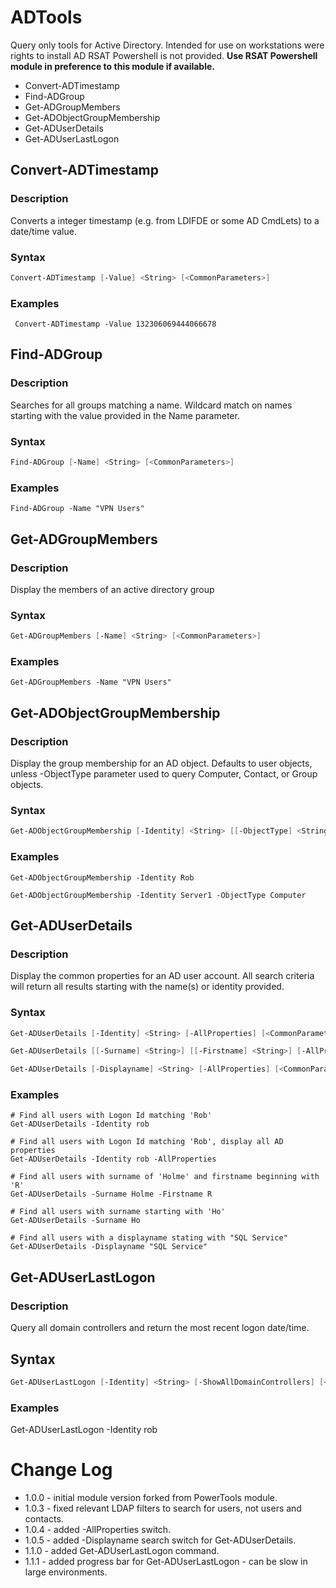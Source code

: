 # ADTools
Query only tools for Active Directory. Intended for use on workstations were rights to install AD RSAT Powershell is not provided. **Use RSAT Powershell module in preference to this module if available.**

- Convert-ADTimestamp
- Find-ADGroup
- Get-ADGroupMembers
- Get-ADObjectGroupMembership
- Get-ADUserDetails
- Get-ADUserLastLogon

## Convert-ADTimestamp
### Description 
Converts a integer timestamp (e.g. from LDIFDE or some AD CmdLets) to a date/time value.
### Syntax
```PowerShell
Convert-ADTimestamp [-Value] <String> [<CommonParameters>]
```

### Examples
``` Convert-ADTimestamp -Value 132306069444066678```

## Find-ADGroup
### Description
Searches for all groups matching a name. Wildcard match on names starting with the value provided in the Name parameter.

### Syntax
```PowerShell
Find-ADGroup [-Name] <String> [<CommonParameters>]
```

### Examples
```Find-ADGroup -Name "VPN Users"```

## Get-ADGroupMembers
### Description
Display the members of an active directory group
### Syntax
```PowerShell
Get-ADGroupMembers [-Name] <String> [<CommonParameters>]
```
### Examples
```Get-ADGroupMembers -Name "VPN Users"```

## Get-ADObjectGroupMembership
### Description
Display the group membership for an AD object. Defaults to user objects, unless -ObjectType parameter used to query Computer, Contact, or Group objects.
### Syntax
```PowerShell
Get-ADObjectGroupMembership [-Identity] <String> [[-ObjectType] <String>] [<CommonParameters>]
```
### Examples
```
Get-ADObjectGroupMembership -Identity Rob

Get-ADObjectGroupMembership -Identity Server1 -ObjectType Computer
```
## Get-ADUserDetails
### Description
Display the common properties for an AD user account. All search criteria will return all results starting with the name(s) or identity provided. 
### Syntax
```PowerShell
Get-ADUserDetails [-Identity] <String> [-AllProperties] [<CommonParameters>]

Get-ADUserDetails [[-Surname] <String>] [[-Firstname] <String>] [-AllProperties] [<CommonParameters>]

Get-ADUserDetails [-Displayname] <String> [-AllProperties] [<CommonParameters>]
```
### Examples
```
# Find all users with Logon Id matching 'Rob'
Get-ADUserDetails -Identity rob

# Find all users with Logon Id matching 'Rob', display all AD properties
Get-ADUserDetails -Identity rob -AllProperties

# Find all users with surname of 'Holme' and firstname beginning with 'R'
Get-ADUserDetails -Surname Holme -Firstname R

# Find all users with surname starting with 'Ho' 
Get-ADUserDetails -Surname Ho

# Find all users with a displayname stating with "SQL Service"
Get-ADUserDetails -Displayname "SQL Service"
```


## Get-ADUserLastLogon
### Description
Query all domain controllers and return the most recent logon date/time.
## Syntax
```PowerShell
Get-ADUserLastLogon [-Identity] <String> [-ShowAllDomainControllers] [<CommonParameters>]
```
### Examples
Get-ADUserLastLogon -Identity rob

# Change Log
* 1.0.0 - initial module version forked from PowerTools module.
* 1.0.3 - fixed relevant LDAP filters to search for users, not users and contacts.
* 1.0.4 - added -AllProperties switch.
* 1.0.5 - added -Displayname search switch for Get-ADUserDetails.
* 1.1.0 - added Get-ADUserLastLogon command.
* 1.1.1 - added progress bar for Get-ADUserLastLogon - can be slow in large environments.